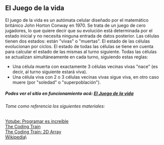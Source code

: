 ## El Juego de la vida

El juego de la vida es un autómata celular diseñado por el matemático británico John Horton Conway en 1970. Se trata de un juego de cero jugadores, lo que quiere decir que su evolución está determinada por el estado inicial y no necesita ninguna entrada de datos posterior.
Las células tienen dos estados: están "vivas" o "muertas". El estado de las células evolucionan por ciclos. El estado de todas las células se tiene en cuenta para calcular el estado de las mismas al turno siguiente. Todas las células se actualizan simultáneamente en cada turno, siguiendo estas reglas:

- Una célula muerta con exactamente 3 células vecinas vivas "nace" (es decir, al turno siguiente estará viva).
- Una célula viva con 2 o 3 células vecinas vivas sigue viva, en otro caso muere (por "soledad" o "superpoblación").

##### Podes ver el sitio en funcionamiento acá:  [El Juego de la vida](https://ernestosperanza-gol.netlify.app/)

###### Tome como referencia los siguientes materiales: 
[Yotube: Programar es increíble](https://www.youtube.com/watch?v=SjH4CcOAcsg&t=1046s)\
[The Coding Train](https://www.youtube.com/watch?v=tENSCEO-LEc)\
[The Coding Train: 2D Array](https://www.youtube.com/watch?v=OTNpiLUSiB4)\
[Wikipedia](https://en.wikipedia.org/wiki/Conway%27s_Game_of_Life)\

